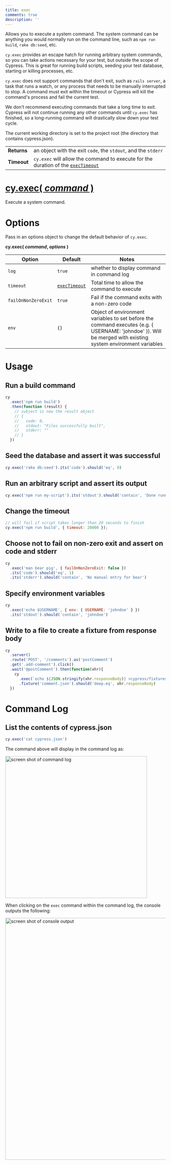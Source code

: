```yaml
---
title: exec
comments: true
description: ''
---
```


Allows you to execute a system command. The system command can be anything you would normally run on the command line, such as `npm run build`, `rake db:seed`, etc.

`cy.exec` provides an escape hatch for running arbitrary system commands, so you can take actions necessary for your test, but outside the scope of Cypress. This is great for running build scripts, seeding your test database, starting or killing processes, etc.

`cy.exec` does not support commands that don't exit, such as `rails server`, a task that runs a watch, or any process that needs to be manually interrupted to stop. A command must exit within the timeout or Cypress will kill the command's process and fail the current test.

We don't recommend executing commands that take a long time to exit. Cypress will not continue running any other commands until `cy.exec` has finished, so a long-running command will drastically slow down your test cycle.

The current working directory is set to the project root (the directory that contains cypress.json).

| | |
|--- | --- |
| **Returns** | an object with the exit `code`, the `stdout`, and the `stderr` |
| **Timeout** | `cy.exec` will allow the command to execute for the duration of the [`execTimeout`](https://on.cypress.io/guides/configuration#timeouts) |

# [cy.exec( *command* )](#command-usage)

Execute a system command.

# Options

Pass in an options object to change the default behavior of `cy.exec`.

**cy.exec( *command*, *options* )**

Option | Default | Notes
--- | --- | ---
`log` | `true` | whether to display command in command log
`timeout` | [`execTimeout`](https://on.cypress.io/guides/configuration#timeouts) | Total time to allow the command to execute
`failOnNonZeroExit` | `true` | Fail if the command exits with a non-zero code
`env` | `{}` | Object of environment variables to set before the command executes (e.g. { USERNAME: 'johndoe' }). Will be merged with existing system environment variables

# Usage

## Run a build command

```javascript
cy
  .exec('npm run build')
  .then(function (result) {
    // subject is now the result object
    // {
    //   code: 0,
    //   stdout: "Files successfully built",
    //   stderr: ""
    // }
  })
```

## Seed the database and assert it was successful

```javascript
cy.exec('rake db:seed').its('code').should('eq', 0)
```

## Run an arbitrary script and assert its output

```javascript
cy.exec('npm run my-script').its('stdout').should('contain', 'Done running the script')
```

## Change the timeout

```javascript
// will fail if script takes longer than 20 seconds to finish
cy.exec('npm run build', { timeout: 20000 });
```

## Choose not to fail on non-zero exit and assert on code and stderr

```javascript
cy
  .exec('man bear pig', { failOnNonZeroExit: false })
  .its('code').should('eq', 1)
  .its('stderr').should('contain', 'No manual entry for bear')
```

## Specify environment variables

```javascript
cy
  .exec('echo $USERNAME', { env: { USERNAME: 'johndoe' } })
  .its('stdout').should('contain', 'johndoe')
```

## Write to a file to create a fixture from response body
```javascript
cy
  .server()
  .route('POST', '/comments').as('postComment')
  .get('.add-comment').click()
  .wait('@postComment').then(function(xhr){
    cy
      .exec(`echo ${JSON.stringify(xhr.responseBody)} >cypress/fixtures/comment.json`)
      .fixture('comment.json').should('deep.eq', xhr.responseBody)
  })
```

# Command Log

## List the contents of cypress.json

```javascript
cy.exec('cat cypress.json')
```

The command above will display in the command log as:

<img width="445" alt="screen shot of command log" src="https://cloud.githubusercontent.com/assets/1157043/15369507/e03a7eca-1d00-11e6-8558-396d8c9b6d98.png">

When clicking on the `exec` command within the command log, the console outputs the following:

<img width="758" alt="screen shot of console output" src="https://cloud.githubusercontent.com/assets/1157043/15969867/e3ab646e-2eff-11e6-9199-987ca2f74025.png">
